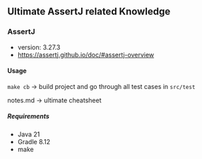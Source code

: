 ## Ultimate AssertJ related Knowledge

### AssertJ
- version: 3.27.3
- https://assertj.github.io/doc/#assertj-overview

#### Usage
`make cb` -> build project and go through all test cases in `src/test`

notes.md -> ultimate cheatsheet

##### Requirements
- Java 21
- Gradle 8.12
- make